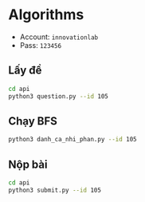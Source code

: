# Algorithms

- Account: `innovationlab`
- Pass: `123456`

## Lấy đề

```bash
cd api
python3 question.py --id 105
```

## Chạy BFS

```bash
python3 danh_ca_nhi_phan.py --id 105
```

## Nộp bài

```bash
cd api
python3 submit.py --id 105
```
